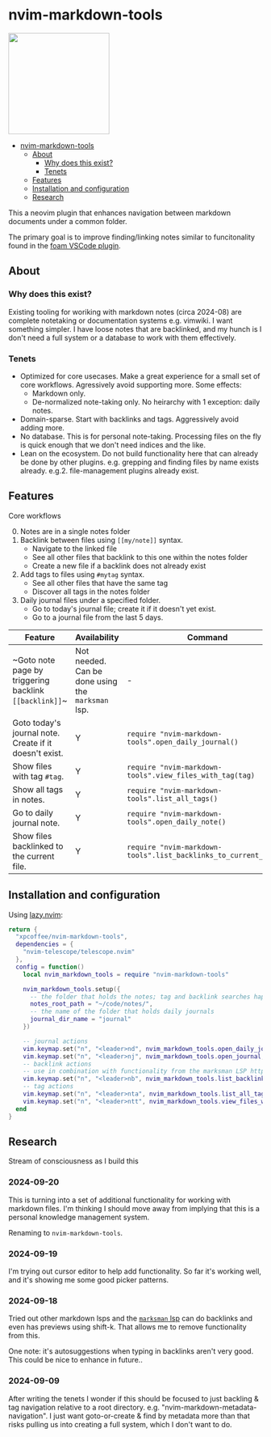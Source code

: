 # nvim-markdown-tools

<img src="https://github.com/user-attachments/assets/8471e858-c781-4169-8813-8fe9c020a3ca" width="200px"></img>


<!--toc:start-->

- [nvim-markdown-tools](#nvim-markdown-tools)
  - [About](#about)
    - [Why does this exist?](#why-does-this-exist)
    - [Tenets](#tenets)
  - [Features](#features)
  - [Installation and configuration](#installation-and-configuration)
  - [Research](#research)
  <!--toc:end-->

This a neovim plugin that enhances navigation between markdown documents under a common folder.

The primary goal is to improve finding/linking notes similar to funcitonality found in the [foam VSCode plugin](https://marketplace.visualstudio.com/items?itemName=foam.foam-vscode).

## About

### Why does this exist?

Existing tooling for woriking with markdown notes (circa 2024-08) are complete notetaking or documentation systems e.g. vimwiki. I want something simpler. I have loose notes that are backlinked, and my hunch is I don't need a full system or a database to work with them effectively.

### Tenets

- Optimized for core usecases. Make a great experience for a small set of core workflows. Agressively avoid supporting more. Some effects:
  - Markdown only.
  - De-normalized note-taking only. No heirarchy with 1 exception: daily notes.
- Domain-sparse. Start with backlinks and tags. Aggressively avoid adding more.
- No database. This is for personal note-taking. Processing files on the fly is quick enough that we don't need indices and the like.
- Lean on the ecosystem. Do not build functionality here that can already be done by other plugins. e.g. grepping and finding files by name exists already. e.g.2. file-management plugins already exist.

## Features

Core workflows

0. Notes are in a single notes folder
1. Backlink between files using `[[my/note]]` syntax.
   - Navigate to the linked file
   - See all other files that backlink to this one within the notes folder
   - Create a new file if a backlink does not already exist
2. Add tags to files using `#mytag` syntax.
   - See all other files that have the same tag
   - Discover all tags in the notes folder
3. Daily journal files under a specified folder.
   - Go to today's journal file; create it if it doesn't yet exist.
   - Go to a journal file from the last 5 days.

| Feature                                                | Availability                                      | Command                                                          |
| ------------------------------------------------------ | ------------------------------------------------- | ---------------------------------------------------------------- |
| ~Goto note page by triggering backlink `[[backlink]]`~ | Not needed. Can be done using the `marksman` lsp. | -                                                                |
| Goto today's journal note. Create if it doesn't exist. | Y                                                 | `require "nvim-markdown-tools".open_daily_journal()`             |
| Show files with tag `#tag`.                            | Y                                                 | `require "nvim-markdown-tools".view_files_with_tag(tag)`         |
| Show all tags in notes.                                | Y                                                 | `require "nvim-markdown-tools".list_all_tags()`                  |
| Go to daily journal note.                              | Y                                                 | `require "nvim-markdown-tools".open_daily_note()`                |
| Show files backlinked to the current file.             | Y                                                 | `require "nvim-markdown-tools".list_backlinks_to_current_file()` |

## Installation and configuration

Using [lazy.nvim](https://github.com/folke/lazy.nvim):

```lua
return {
  "xpcoffee/nvim-markdown-tools",
  dependencies = {
    "nvim-telescope/telescope.nvim"
  },
  config = function()
    local nvim_markdown_tools = require "nvim-markdown-tools"

    nvim_markdown_tools.setup({
      -- the folder that holds the notes; tag and backlink searches happen relative to this
      notes_root_path = "~/code/notes/",
      -- the name of the folder that holds daily journals
      journal_dir_name = "journal"
    })

    -- journal actions
    vim.keymap.set("n", "<leader>nd", nvim_markdown_tools.open_daily_journal, { desc = "Open today's journal", remap = false })
    vim.keymap.set("n", "<leader>nj", nvim_markdown_tools.open_journal, { desc = "Open a journal note from the last 5 days", remap = false })
    -- backlink actions
    -- use in combination with functionality from the marksman LSP https://github.com/artempyanykh/marksman
    vim.keymap.set("n", "<leader>nb", nvim_markdown_tools.list_backlinks, { desc = "List backlinks", remap = false })
    -- tag actions
    vim.keymap.set("n", "<leader>nta", nvim_markdown_tools.list_all_tags, { desc = "List all tags", remap = false })
    vim.keymap.set("n", "<leader>ntt", nvim_markdown_tools.view_files_with_tag, { desc = "View files for tag under cursor", remap = false })
  end
}

```

## Research

Stream of consciousness as I build this

### 2024-09-20

This is turning into a set of additional functionality for working with markdown files.
I'm thinking I should move away from implying that this is a personal knowledge management system.

Renaming to `nvim-markdown-tools`.

### 2024-09-19

I'm trying out cursor editor to help add functionality. So far it's working well, and it's showing me some good picker patterns.

### 2024-09-18

Tried out other markdown lsps and the [`marksman` lsp](https://github.com/artempyanykh/marksman) can do backlinks and even has previews using shift-k. That allows me to remove functionality from this.

One note: it's autosuggestions when typing in backlinks aren't very good. This could be nice to enhance in future..

### 2024-09-09

After writing the tenets I wonder if this should be focused to just backling & tag navigation relative to a root directory. e.g. "nvim-markdown-metadata-navigation". I just want goto-or-create & find by metadata more than that risks pulling us into creating a full system, which I don't want to do.

